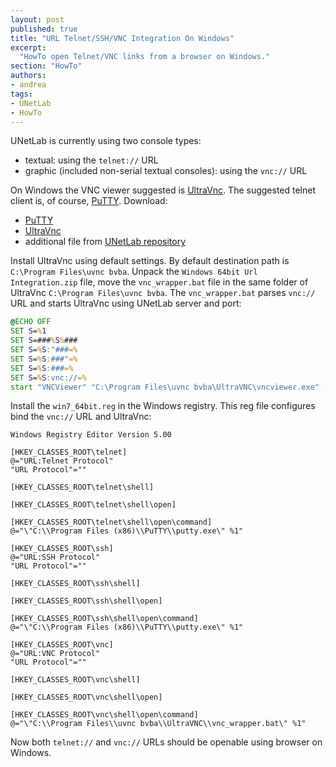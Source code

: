 ```yaml
---
layout: post
published: true
title: "URL Telnet/SSH/VNC Integration On Windows"
excerpt:
  "HowTo open Telnet/VNC links from a browser on Windows."
section: "HowTo"
authors:
- andrea
tags:
- UNetLab
- HowTo
---
```

UNetLab is currently using two console types:

* textual: using the `telnet://` URL
* graphic (included non-serial textual consoles): using the `vnc://` URL

On Windows the VNC viewer suggested is [UltraVnc](http://www.uvnc.com/downloads.html "UltraVnc"). The suggested telnet client is, of course, [PuTTY](http://www.chiark.greenend.org.uk/~sgtatham/putty/download.html "PuTTY"). Download:

* [PuTTY](http://www.chiark.greenend.org.uk/~sgtatham/putty/download.html "PuTTY")
* [UltraVnc](http://www.uvnc.com/downloads.html "UltraVnc")
* additional file from [UNetLab repository](http://www.unetlab.com/download/UNetLab-Win-Client-Pack.exe "Windows 64bit Url Integration")

Install UltraVnc using default settings. By default destination path is `C:\Program Files\uvnc bvba`.
Unpack the `Windows 64bit Url Integration.zip` file, move the `vnc_wrapper.bat` file in the same folder of UltraVnc `C:\Program Files\uvnc bvba`.
The `vnc_wrapper.bat` parses `vnc://` URL and starts UltraVnc using UNetLab server and port:

~~~ bat
@ECHO OFF
SET S=%1
SET S=###%S%###
SET S=%S:"###=%
SET S=%S:###"=%
SET S=%S:###=%
SET S=%S:vnc://=%
start "VNCViewer" "C:\Program Files\uvnc bvba\UltraVNC\vncviewer.exe" -connect %S% -disableclipboard -shared
~~~

Install the `win7_64bit.reg` in the Windows registry. This reg file configures bind the `vnc://` URL and UltraVnc:

~~~ reg
Windows Registry Editor Version 5.00

[HKEY_CLASSES_ROOT\telnet]
@="URL:Telnet Protocol"
"URL Protocol"=""

[HKEY_CLASSES_ROOT\telnet\shell]

[HKEY_CLASSES_ROOT\telnet\shell\open]

[HKEY_CLASSES_ROOT\telnet\shell\open\command]
@="\"C:\\Program Files (x86)\\PuTTY\\putty.exe\" %1"

[HKEY_CLASSES_ROOT\ssh]
@="URL:SSH Protocol"
"URL Protocol"=""

[HKEY_CLASSES_ROOT\ssh\shell]

[HKEY_CLASSES_ROOT\ssh\shell\open]

[HKEY_CLASSES_ROOT\ssh\shell\open\command]
@="\"C:\\Program Files (x86)\\PuTTY\\putty.exe\" %1"

[HKEY_CLASSES_ROOT\vnc]
@="URL:VNC Protocol"
"URL Protocol"=""

[HKEY_CLASSES_ROOT\vnc\shell]

[HKEY_CLASSES_ROOT\vnc\shell\open]

[HKEY_CLASSES_ROOT\vnc\shell\open\command]
@="\"C:\\Program Files\\uvnc bvba\\UltraVNC\\vnc_wrapper.bat\" %1"
~~~

Now both `telnet://` and `vnc://` URLs should be openable using browser on Windows.

